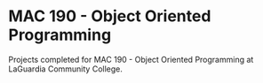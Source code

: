 # MAC 190 - Object Oriented Programming

Projects completed for MAC 190 - Object Oriented Programming at LaGuardia Community College.
